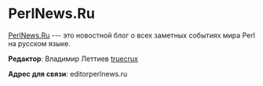 # PerlNews.Ru

[PerlNews.Ru](http://perlnews.ru) --- это новостной блог о всех заметных
событиях мира Perl на русском языке.

**Редактор**: Владимир Леттиев <a href="https://twitter.com/truecrux"><span class="typcn
typcn-social-twitter"></span>truecrux</a>

**Адрес для связи**: editor<span class="typcn typcn-social-at-circular"></span>perlnews.ru
